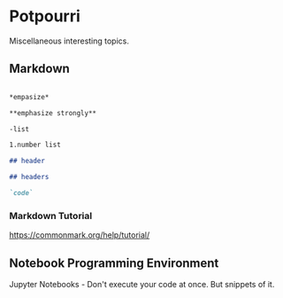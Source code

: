 # Potpourri

Miscellaneous interesting topics.

## Markdown

```markdown

*empasize*

**emphasize strongly**

-list

1.number list

## header

## headers

`code`

```

### Markdown Tutorial

<https://commonmark.org/help/tutorial/>

## Notebook Programming Environment

Jupyter Notebooks - Don't execute your code at once. But snippets of it.

